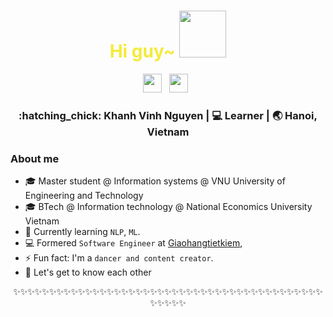 <div align="center">
  <h1 style="color:#F3EB3B;"> Hi guy~ <img src="https://pic.chinesefontdesign.com/uploads/2017/11/chinesefontdesign.com-2017-11-16_10-37-52_166289.gif" width="75px"></h1>
</div>
 
<p align='center'> 
<a href="https://www.linkedin.com/in/nguyen-khanh-vinh/"><img height="30" src="https://raw.githubusercontent.com/trinwin/trinwin/master/icons/linkedin.png?raw=true"></a>&nbsp;&nbsp;
<a href="https://twitter.com/vinhnk2920"><img height="30" src="https://raw.githubusercontent.com/trinwin/trinwin/master/icons/twitter.png?raw=true"></a>&nbsp;&nbsp;

<div align="center">
<h3> :hatching_chick: Khanh Vinh Nguyen    |     💻 Learner   |    🌏 Hanoi, Vietnam </h3> 
</div>

### About me 

<!-- - 🎖 Completed software internships at [Giaohangtietkiem](https://giaohangtietkiem.vn/) -->
- :mortar_board: Master student @ Information systems @ VNU University of Engineering and Technology
- :mortar_board: BTech @ Information technology @ National Economics University Vietnam
- 🌱 Currently learning `NLP`, `ML`. 
- :computer: Formered `Software Engineer` at [Giaohangtietkiem](https://giaohangtietkiem.vn/),
- ⚡ Fun fact: I'm a `dancer and content creator`.
- 💭 Let's get to know each other 

<div align="center">

✨✨✨✨✨✨✨✨✨✨✨✨✨✨✨✨✨✨✨✨✨✨✨✨✨✨✨✨✨✨✨✨✨✨✨✨✨✨✨✨✨✨✨✨✨✨✨✨
</div>

